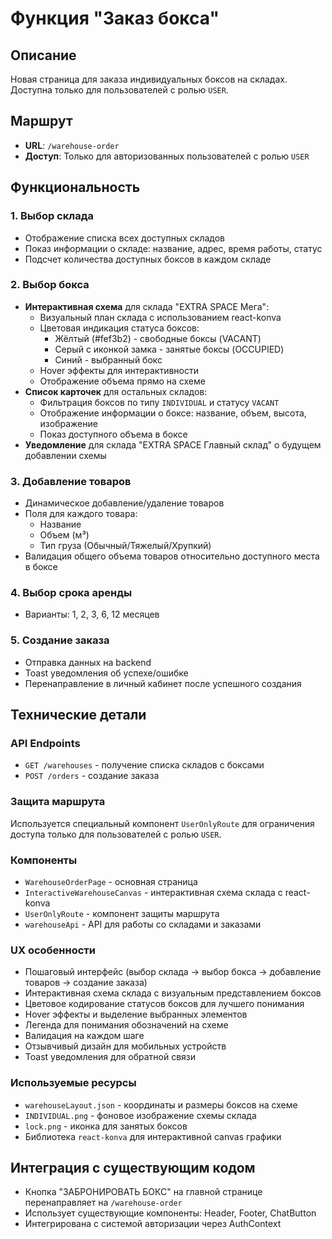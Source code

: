 # Функция "Заказ бокса"

## Описание
Новая страница для заказа индивидуальных боксов на складах. Доступна только для пользователей с ролью `USER`.

## Маршрут
- **URL**: `/warehouse-order`
- **Доступ**: Только для авторизованных пользователей с ролью `USER`

## Функциональность

### 1. Выбор склада
- Отображение списка всех доступных складов
- Показ информации о складе: название, адрес, время работы, статус
- Подсчет количества доступных боксов в каждом складе

### 2. Выбор бокса
- **Интерактивная схема** для склада "EXTRA SPACE Мега":
  - Визуальный план склада с использованием react-konva
  - Цветовая индикация статуса боксов:
    - Жёлтый (#fef3b2) - свободные боксы (VACANT)
    - Серый с иконкой замка - занятые боксы (OCCUPIED)
    - Синий - выбранный бокс
  - Hover эффекты для интерактивности
  - Отображение объема прямо на схеме
- **Список карточек** для остальных складов:
  - Фильтрация боксов по типу `INDIVIDUAL` и статусу `VACANT`
  - Отображение информации о боксе: название, объем, высота, изображение
  - Показ доступного объема в боксе
- **Уведомление** для склада "EXTRA SPACE Главный склад" о будущем добавлении схемы

### 3. Добавление товаров
- Динамическое добавление/удаление товаров
- Поля для каждого товара:
  - Название
  - Объем (м³)
  - Тип груза (Обычный/Тяжелый/Хрупкий)
- Валидация общего объема товаров относительно доступного места в боксе

### 4. Выбор срока аренды
- Варианты: 1, 2, 3, 6, 12 месяцев

### 5. Создание заказа
- Отправка данных на backend
- Toast уведомления об успехе/ошибке
- Перенаправление в личный кабинет после успешного создания

## Технические детали

### API Endpoints
- `GET /warehouses` - получение списка складов с боксами
- `POST /orders` - создание заказа

### Защита маршрута
Используется специальный компонент `UserOnlyRoute` для ограничения доступа только для пользователей с ролью `USER`.

### Компоненты
- `WarehouseOrderPage` - основная страница
- `InteractiveWarehouseCanvas` - интерактивная схема склада с react-konva
- `UserOnlyRoute` - компонент защиты маршрута
- `warehouseApi` - API для работы со складами и заказами

### UX особенности
- Пошаговый интерфейс (выбор склада → выбор бокса → добавление товаров → создание заказа)
- Интерактивная схема склада с визуальным представлением боксов
- Цветовое кодирование статусов боксов для лучшего понимания
- Hover эффекты и выделение выбранных элементов
- Легенда для понимания обозначений на схеме
- Валидация на каждом шаге
- Отзывчивый дизайн для мобильных устройств
- Toast уведомления для обратной связи

### Используемые ресурсы
- `warehouseLayout.json` - координаты и размеры боксов на схеме
- `INDIVIDUAL.png` - фоновое изображение схемы склада
- `lock.png` - иконка для занятых боксов
- Библиотека `react-konva` для интерактивной canvas графики

## Интеграция с существующим кодом
- Кнопка "ЗАБРОНИРОВАТЬ БОКС" на главной странице перенаправляет на `/warehouse-order`
- Использует существующие компоненты: Header, Footer, ChatButton
- Интегрирована с системой авторизации через AuthContext 